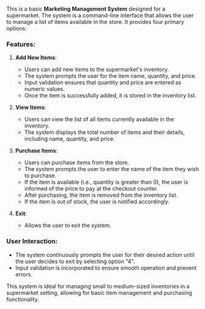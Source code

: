 This is a basic **Marketing Management System** designed for a supermarket. The system is a command-line interface that allows the user to manage a list of items available in the store. It provides four primary options:

### Features:

1. **Add New Items**:
   - Users can add new items to the supermarket's inventory.
   - The system prompts the user for the item name, quantity, and price.
   - Input validation ensures that quantity and price are entered as numeric values.
   - Once the item is successfully added, it is stored in the inventory list.

2. **View Items**:
   - Users can view the list of all items currently available in the inventory.
   - The system displays the total number of items and their details, including name, quantity, and price.

3. **Purchase Items**:
   - Users can purchase items from the store.
   - The system prompts the user to enter the name of the item they wish to purchase.
   - If the item is available (i.e., quantity is greater than 0), the user is informed of the price to pay at the checkout counter.
   - After purchasing, the item is removed from the inventory list.
   - If the item is out of stock, the user is notified accordingly.

4. **Exit**:
   - Allows the user to exit the system.

### User Interaction:
- The system continuously prompts the user for their desired action until the user decides to exit by selecting option "4".
- Input validation is incorporated to ensure smooth operation and prevent errors.

This system is ideal for managing small to medium-sized inventories in a supermarket setting, allowing for basic item management and purchasing functionality.
